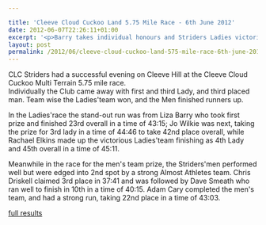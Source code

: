 ```yaml
---

title: 'Cleeve Cloud Cuckoo Land 5.75 Mile Race - 6th June 2012'
date: 2012-06-07T22:26:11+01:00
excerpt: '<p>Barry takes individual honours and Striders Ladies victorious on Cleeve Hill</p>'
layout: post
permalink: /2012/06/cleeve-cloud-cuckoo-land-575-mile-race-6th-june-2012/
---
```

</p> 

CLC Striders had a successful evening on Cleeve Hill at the Cleeve Cloud Cuckoo Multi Terrain 5.75 mile race.  
Individually the Club came away with first and third Lady, and third placed man. Team wise the Ladies'team won, and the Men finished runners up.

In the Ladies'race the stand-out run was from Liza Barry who took first prize and finished 23rd overall in a time of 43:15; Jo Wilkie was next, taking the prize for 3rd lady in a time of 44:46 to take 42nd place overall, while Rachael Elkins made up the victorious Ladies'team finishing as 4th Lady and 45th overall in a time of 45:11.

Meanwhile in the race for the men's team prize, the Striders'men performed well but were edged into 2nd spot by a strong Almost Athletes team. Chris Driskell claimed 3rd place in 37:41 and was followed by Dave Smeath who ran well to finish in 10th in a time of 40:15. Adam Cary completed the men's team, and had a strong run, taking 22nd place in a time of 43:03.

<a href="http://www.clcstriders-runningclub.co.uk/images/documents/cuckoo2012results2.pdf" target="_blank" rel="nofollow">full results</a>